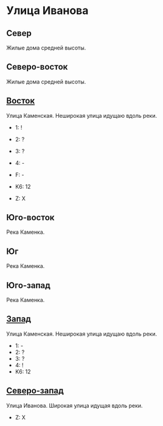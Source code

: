 # Улица Иванова

## Север

Жилые дома средней высоты.

## Северо-восток

Жилые дома средней высоты.

## [Восток](./560020.md)

Улица Каменская.
Неширокая улица идущаю вдоль реки.

* 1:    !
* 2:    ?
* 3:    ?
* 4:    -
* F:    -
* K6:   12

* Z:    X

## Юго-восток

Река Каменка.

## Юг

Река Каменка.

## Юго-запад

Река Каменка.

## [Запад](./540020.md)

Улица Каменская.
Неширокая улица идущаю вдоль реки.

* 1:    -
* 2:    ?
* 3:    ?
* 4:    !
* K6:   12

## [Северо-запад](./550010.md)

Улица Иванова.
Широкая улица идущая вдоль реки.

* Z:    X
